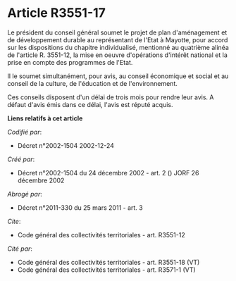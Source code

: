 # Article R3551-17

Le président du conseil général soumet le projet de plan d'aménagement et de développement durable au représentant de l'Etat
à Mayotte, pour accord sur les dispositions du chapitre individualisé, mentionné au quatrième alinéa de l'article R. 3551-12,
la mise en oeuvre d'opérations d'intérêt national et la prise en compte des programmes de l'Etat.

Il le soumet simultanément, pour avis, au conseil économique et social et au conseil de la culture, de l'éducation et de
l'environnement.

Ces conseils disposent d'un délai de trois mois pour rendre leur avis. A défaut d'avis émis dans ce délai, l'avis est réputé
acquis.

**Liens relatifs à cet article**

_Codifié par_:

  - Décret n°2002-1504 2002-12-24

_Créé par_:

  - Décret n°2002-1504 du 24 décembre 2002 - art. 2 () JORF 26 décembre 2002

_Abrogé par_:

  - Décret n°2011-330 du 25 mars 2011 - art. 3

_Cite_:

  - Code général des collectivités territoriales - art. R3551-12

_Cité par_:

  - Code général des collectivités territoriales - art. R3551-18 (VT)
  - Code général des collectivités territoriales - art. R3571-1 (VT)

